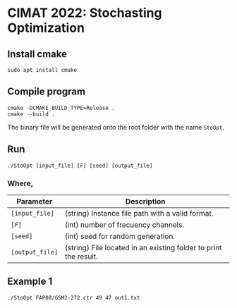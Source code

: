 # CIMAT 2022: Stochasting Optimization

## Install cmake
```
sudo apt install cmake
```

## Compile program
```
cmake -DCMAKE_BUILD_TYPE=Release .
cmake --build .
```
The binary file will be generated onto the root folder with the name ```StoOpt```.

## Run
```
./StoOpt [input_file] [F] [seed] [output_file]
```

### Where,

| Parameter       | Description                                                      |
|-----------------|------------------------------------------------------------------|
| `[input_file]`  | (string) Instance file path with a valid format.                 |
| `[F]`           | (int) number of frecuency channels.                              |
 | `[seed]`        | (int) seed for random generation.                                |
| `[output_file]` | (string) File located in an existing folder to print the result. |

## Example 1
```
./StoOpt FAP08/GSM2-272.ctr 49 47 out1.txt
```
